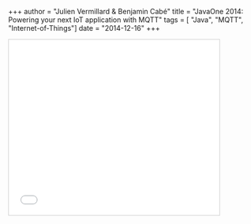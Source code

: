 +++
author = "Julien Vermillard & Benjamin Cabé"
title = "JavaOne 2014: Powering your next IoT application with MQTT"
tags = [ "Java", "MQTT", "Internet-of-Things"]
date = "2014-12-16"
+++

<iframe src="//www.slideshare.net/slideshow/embed_code/39710112" width="427" height="356" frameborder="0" marginwidth="0" marginheight="0" scrolling="no" style="border:1px solid #CCC; border-width:1px; margin-bottom:5px; max-width: 100%;" allowfullscreen> </iframe> 